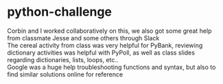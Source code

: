 # python-challenge
Corbin and I worked collaboratively on this, we also got some great help from classmate Jesse and some others through Slack  
The cereal activity from class was very helpful for PyBank, reviewing dictionary activities was helpful with PyPoll, as well as class slides regarding dictionaries, lists, loops, etc..  
Google was a huge help troubleshooting functions and syntax, but also to find similar solutions online for reference  
